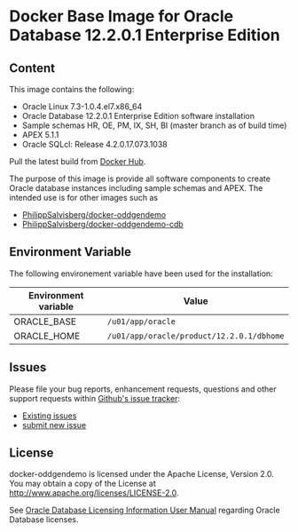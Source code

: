 # Docker Base Image for Oracle Database 12.2.0.1 Enterprise Edition

## Content

This image contains the following:

* Oracle Linux 7.3-1.0.4.el7.x86_64
* Oracle Database 12.2.0.1 Enterprise Edition software installation
* Sample schemas HR, OE, PM, IX, SH, BI (master branch as of build time)
* APEX 5.1.1
* Oracle SQLcl: Release 4.2.0.17.073.1038
	
Pull the latest build from [Docker Hub](https://hub.docker.com/r/phsalvisberg/oracle12ee/).

The purpose of this image is provide all software components to create Oracle database instances including sample schemas and APEX. The intended use is for other images such as

   * [PhilippSalvisberg/docker-oddgendemo](https://github.com/PhilippSalvisberg/docker-oddgendemo)
   * [PhilippSalvisberg/docker-oddgendemo-cdb](https://github.com/PhilippSalvisberg/docker-oddgendemo-cdb)
    
## Environment Variable

The following environement variable have been used for the installation:

Environment variable | Value
-------------------- | -------------
ORACLE_BASE | ```/u01/app/oracle```
ORACLE_HOME | ```/u01/app/oracle/product/12.2.0.1/dbhome```

## Issues

Please file your bug reports, enhancement requests, questions and other support requests within [Github's issue tracker](https://help.github.com/articles/about-issues/): 

* [Existing issues](https://github.com/PhilippSalvisberg/docker-oracle12ee/issues)
* [submit new issue](https://github.com/PhilippSalvisberg/docker-oracle12ee/issues/new)

## License

docker-oddgendemo is licensed under the Apache License, Version 2.0. You may obtain a copy of the License at <http://www.apache.org/licenses/LICENSE-2.0>. 

See [Oracle Database Licensing Information User Manual](http://docs.oracle.com/database/121/DBLIC/editions.htm#DBLIC109) regarding Oracle Database licenses.
